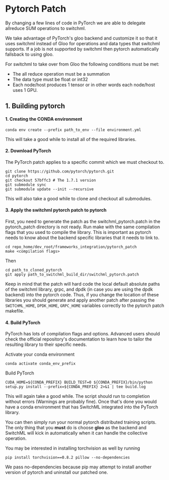 # Pytorch Patch

By changing a few lines of code in PyTorch we are able to delegate allreduce SUM operations to switchml.

We take advantage of PyTorch's gloo backend and customize it so that it uses switchml instead of Gloo for operations and data types that switchml supports.
If a job is not supported by switchml then pytorch automatically fallsback to using gloo.

For switchml to take over from Gloo the following conditions must be met:
- The all reduce operation must be a summation
- The data type must be float or int32
- Each node/host produces 1 tensor or in other words each node/host uses 1 GPU.

## 1. Building pytorch

#### 1. Creating the CONDA environment

    conda env create --prefix path_to_env --file environment.yml

This will take a good while to install all of the required libraries.

#### 2. Download PyTorch

The PyTorch patch applies to a specific commit which we must checkout to.

    git clone https://github.com/pytorch/pytorch.git
    cd pytorch
    git checkout 57bffc3 # The 1.7.1 version
    git submodule sync
    git submodule update --init --recursive 

This will also take a good while to clone and checkout all submodules.

#### 3. Apply the switchml pytorch patch to pytorch

First, you need to generate the patch as the switchml_pytorch.patch in the pytorch_patch directory is not ready.
Run make with the same compilation flags that you used to compile the library.
This is important as pytorch needs to know about the backend specific libraries that it needs to link to.

    cd repo_home/dev_root/frameworks_integration/pytorch_patch
    make <compilation flags>

Then 

    cd path_to_cloned_pytorch
    git apply path_to_switchml_build_dir/switchml_pytorch.patch

Keep in mind that the patch will hard code the local default absolute paths of the switchml library, grpc, and dpdk (in case you are using the dpdk backend)
into the pytorch code.
Thus, if you change the location of these libraries you should generate and apply another patch after passing the `SWITCHML_HOME`, `DPDK_HOME`, `GRPC_HOME` 
variables correctly to the pytorch patch makefile.

#### 4. Build PyTorch

PyTorch has lots of compilation flags and options. Advanced users should check the official repository's documentation to learn how to tailor the resulting library to their specific needs.

Activate your conda environment

    conda activate conda_env_prefix

Build PyTorch

    CUDA_HOME=${CONDA_PREFIX} BUILD_TEST=0 ${CONDA_PREFIX}/bin/python setup.py install --prefix=${CONDA_PREFIX} 2>&1 | tee build.log

This will again take a good while.
The script should run to completion without errors (Warnings are probably fine).
Once that's done you would have a conda environment that has SwitchML integrated into the PyTorch library.

You can then simply run your normal pytorch distributed training scripts.
The only thing that you **must** do is choose **gloo** as the backend and SwitchML will kick in automatically when it can handle the collective operation.

You may be interested in installing torchvision as well by running

    pip install torchvision==0.8.2 pillow --no-dependencies

We pass no-dependencies because pip may attempt to install another version of pytorch and uninstall our patched one.
